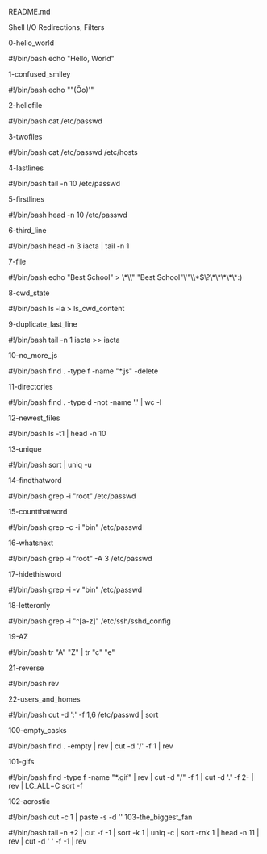 README.md

Shell I/O Redirections, Filters

0-hello_world

#!/bin/bash
echo "Hello, World"

1-confused_smiley

#!/bin/bash
echo "\"(Ôo)'"

2-hellofile

#!/bin/bash
cat /etc/passwd

3-twofiles

#!/bin/bash
cat /etc/passwd /etc/hosts

4-lastlines

#!/bin/bash
tail -n 10 /etc/passwd

5-firstlines

#!/bin/bash
head -n 10 /etc/passwd

6-third_line

#!/bin/bash
head -n 3 iacta | tail -n 1

7-file

#!/bin/bash
echo "Best School" > \\\*\\\\"'\"Best School\"\\'"\\\\\*\$\\\?\\\*\\\*\\\*\\\*\\\*\:\)

8-cwd_state

#!/bin/bash
ls -la > ls_cwd_content

9-duplicate_last_line

#!/bin/bash
tail -n 1 iacta >> iacta

10-no_more_js

#!/bin/bash
find . -type f -name "*.js" -delete

11-directories

#!/bin/bash
find . -type d -not -name '.' | wc -l

12-newest_files

#!/bin/bash
ls -t1 | head -n 10

13-unique

#!/bin/bash
sort | uniq -u

14-findthatword

#!/bin/bash
grep -i "root" /etc/passwd

15-countthatword

#!/bin/bash
grep -c -i "bin" /etc/passwd

16-whatsnext

#!/bin/bash
grep -i "root" -A 3 /etc/passwd

17-hidethisword

#!/bin/bash
grep -i -v "bin" /etc/passwd

18-letteronly

#!/bin/bash
grep -i "^[a-z]" /etc/ssh/sshd_config

19-AZ

#!/bin/bash
tr "A" "Z" | tr "c" "e"


21-reverse

#!/bin/bash
rev

22-users_and_homes

#!/bin/bash
cut -d ':' -f 1,6 /etc/passwd | sort

100-empty_casks

#!/bin/bash
find . -empty | rev | cut -d '/' -f 1 | rev

101-gifs

#!/bin/bash
find -type f -name "*.gif" | rev | cut -d "/" -f 1 | cut -d '.' -f 2- | rev | LC_ALL=C sort -f

102-acrostic

#!/bin/bash
cut -c 1 | paste -s -d ''
103-the_biggest_fan

#!/bin/bash
tail -n +2 | cut -f -1 | sort -k 1 | uniq -c | sort -rnk 1 | head -n 11 | rev | cut -d ' ' -f -1 | rev
